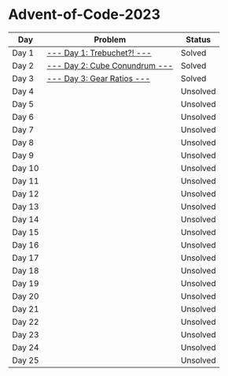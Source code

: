 # Advent-of-Code-2023

| Day | Problem | Status |
| --- | --- | --- |
| Day 1 | [--- Day 1: Trebuchet?! ---](https://adventofcode.com/2023/day/1) | Solved |
| Day 2 | [--- Day 2: Cube Conundrum ---](https://adventofcode.com/2023/day/2) | Solved |
| Day 3 | [--- Day 3: Gear Ratios ---](https://adventofcode.com/2023/day/3) | Solved |
| Day 4 | [](https://adventofcode.com/2023/day/4) | Unsolved |
| Day 5 | [](https://adventofcode.com/2023/day/5) | Unsolved |
| Day 6 | [](https://adventofcode.com/2023/day/6) | Unsolved |
| Day 7 | [](https://adventofcode.com/2023/day/7) | Unsolved |
| Day 8 | [](https://adventofcode.com/2023/day/8) | Unsolved |
| Day 9 | [](https://adventofcode.com/2023/day/9) | Unsolved |
| Day 10 | [](https://adventofcode.com/2023/day/10) | Unsolved |
| Day 11 | [](https://adventofcode.com/2023/day/11) | Unsolved |
| Day 12 | [](https://adventofcode.com/2023/day/12) | Unsolved |
| Day 13 | [](https://adventofcode.com/2023/day/13) | Unsolved |
| Day 14 | [](https://adventofcode.com/2023/day/14) | Unsolved |
| Day 15 | [](https://adventofcode.com/2023/day/15) | Unsolved |
| Day 16 | [](https://adventofcode.com/2023/day/16) | Unsolved |
| Day 17 | [](https://adventofcode.com/2023/day/17) | Unsolved |
| Day 18 | [](https://adventofcode.com/2023/day/18) | Unsolved |
| Day 19 | [](https://adventofcode.com/2023/day/19) | Unsolved |
| Day 20 | [](https://adventofcode.com/2023/day/20) | Unsolved |
| Day 21 | [](https://adventofcode.com/2023/day/21) | Unsolved |
| Day 22 | [](https://adventofcode.com/2023/day/22) | Unsolved |
| Day 23 | [](https://adventofcode.com/2023/day/23) | Unsolved |
| Day 24 | [](https://adventofcode.com/2023/day/24) | Unsolved |
| Day 25 | [](https://adventofcode.com/2023/day/25) | Unsolved |
